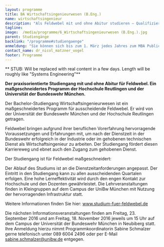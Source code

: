```yaml
---
layout: programme
title: BA Wirtschaftsingenieurwesen (B.Eng.)
name: wirtschaftsingenieur
description: "Als Feldwebel mit und ohne Abitur studieren – Qualifizieren Sie sich mit dem praxisnahen Bachelor Wirtschaftsingenieurwesen für vielfältige Tätigkeitsfelder in der zivilen Wirtschaft und Industrie."
tagline: 
image:  /media/programme/6_Wirtschaftsingenieurwesen (B.Eng.).jpg
parent: Studiengänge
backlink: "/programme#studiengaenge"
anmeldung: "Sie können sich bis zum 1. März jedes Jahres zum MBA Public Management anmelden, der Studiengang beginnt im April jedes Jahres."
contact_name: dr_nicol_matzner_vogel
footer: Programme
---
```



** STUB: Will be replaced with real content in a few days. Length will be roughly like "Systems Engineering"**


**Der praxisorientierte Studiengang mit und ohne Abitur für Feldwebel. Ein maßgeschneidertes Programm der Hochschule Reutlingen und der Universität der Bundeswehr München.**

Der Bachelor-Studiengang Wirtschaftsingenieurwesen ist ein maßgeschneidertes Programm für ausscheidende Feldwebel. Er wird von der Universität der Bundeswehr München und der Hochschule Reutlingen getragen.

Feldwebel bringen aufgrund ihrer beruflichen Vorerfahrung hervorragende Voraussetzungen und Erfahrungen mit, um nach der Dienstzeit in der Bundeswehr erfolgreich in der Industrie oder im gehobenen technischen Dienst als Wirtschaftsingenieur zu arbeiten. Der Studiengang fördert diesen Karriereweg und ebnet auch den Zugang zum gehobenen Dienst.

Der Studiengang ist für Feldwebel maßgeschneidert:

Der Ablauf des Studiums ist an die Dienstzeitanforderungen angepasst. Der Eintritt in den Studiengang kann zu allen ausscheidenden Quartalen erfolgen.
Eine hohe Lerneffektivität wird durch den engen Kontakt zur Hochschule und den Dozenten gewährleistet. Die Lehrveranstaltungen finden in Kleingruppen auf dem Campus der UniBw München mit Nutzung der hervorragenden Infrastruktur statt.

Weitere Informationen finden Sie hier: www.studium-fuer-feldwebel.de

Die nächsten Informationsveranstaltungen finden am Freitag, 23. September 2016 und am Freitag, 18. November 2016 jeweils um 15 Uhr auf dem Campus der Universität der Bundeswehr München in Neubiberg statt.
Ihre Anmeldung hierzu nimmt Programmkoordinatorin Sabine Schmalzer gerne telefonisch unter 089 6004 2496 oder per E-Mail  sabine.schmalzer@unibw.de entgegen.


